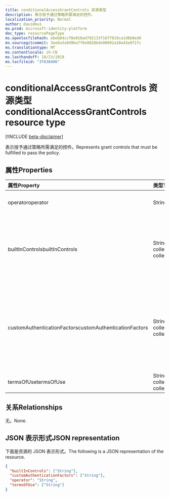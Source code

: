 ```yaml
---
title: conditionalAccessGrantControls 资源类型
description: 表示授予通过策略所需满足的控件。
localization_priority: Normal
author: davidmu1
ms.prod: microsoft-identity-platform
doc_type: resourcePageType
ms.openlocfilehash: ebeb84ccf0e010ad792133f16f7819ca1d8b8ed0
ms.sourcegitcommit: 3ee6a3a949be7f0a9028bde90092a10a42e0f1fc
ms.translationtype: MT
ms.contentlocale: zh-CN
ms.lasthandoff: 10/23/2019
ms.locfileid: "37638496"
---
```

# <a name="conditionalaccessgrantcontrols-resource-type"></a><span data-ttu-id="e6f65-103">conditionalAccessGrantControls 资源类型</span><span class="sxs-lookup"><span data-stu-id="e6f65-103">conditionalAccessGrantControls resource type</span></span>

[!INCLUDE [beta-disclaimer](../../includes/beta-disclaimer.md)]

<span data-ttu-id="e6f65-104">表示授予通过策略所需满足的控件。</span><span class="sxs-lookup"><span data-stu-id="e6f65-104">Represents grant controls that must be fulfilled to pass the policy.</span></span>

## <a name="properties"></a><span data-ttu-id="e6f65-105">属性</span><span class="sxs-lookup"><span data-stu-id="e6f65-105">Properties</span></span>

| <span data-ttu-id="e6f65-106">属性</span><span class="sxs-lookup"><span data-stu-id="e6f65-106">Property</span></span> | <span data-ttu-id="e6f65-107">类型</span><span class="sxs-lookup"><span data-stu-id="e6f65-107">Type</span></span> | <span data-ttu-id="e6f65-108">说明</span><span class="sxs-lookup"><span data-stu-id="e6f65-108">Description</span></span> |
|:-------- |:---- |:----------- |
| <span data-ttu-id="e6f65-109">operator</span><span class="sxs-lookup"><span data-stu-id="e6f65-109">operator</span></span> | <span data-ttu-id="e6f65-110">String</span><span class="sxs-lookup"><span data-stu-id="e6f65-110">String</span></span> | <span data-ttu-id="e6f65-111">定义授予控件的关系。</span><span class="sxs-lookup"><span data-stu-id="e6f65-111">Defines the relationship of the grant controls.</span></span> <span data-ttu-id="e6f65-112">可能的值`AND`： `OR`、。</span><span class="sxs-lookup"><span data-stu-id="e6f65-112">Possible values: `AND`, `OR`.</span></span> |
| <span data-ttu-id="e6f65-113">builtInControls</span><span class="sxs-lookup"><span data-stu-id="e6f65-113">builtInControls</span></span> | <span data-ttu-id="e6f65-114">String collection</span><span class="sxs-lookup"><span data-stu-id="e6f65-114">String collection</span></span> | <span data-ttu-id="e6f65-115">策略所需的内置控件的值列表。</span><span class="sxs-lookup"><span data-stu-id="e6f65-115">List of values of built-in controls required by the policy.</span></span> <span data-ttu-id="e6f65-116">可能的值`Block`： `Mfa`、 `CompliantDevice`、 `DomainJoinedDevice`、 `ApprovedApplication`、、`CompliantApplication`</span><span class="sxs-lookup"><span data-stu-id="e6f65-116">Possible values: `Block`, `Mfa`, `CompliantDevice`, `DomainJoinedDevice`, `ApprovedApplication`, `CompliantApplication`</span></span> |
| <span data-ttu-id="e6f65-117">customAuthenticationFactors</span><span class="sxs-lookup"><span data-stu-id="e6f65-117">customAuthenticationFactors</span></span> | <span data-ttu-id="e6f65-118">String collection</span><span class="sxs-lookup"><span data-stu-id="e6f65-118">String collection</span></span> | <span data-ttu-id="e6f65-119">策略所需的自定义控件 Id 的列表。</span><span class="sxs-lookup"><span data-stu-id="e6f65-119">List of custom controls IDs required by the policy.</span></span> <span data-ttu-id="e6f65-120">在此处了解有关自定义控件的详细信息：https://docs.microsoft.com/azure/active-directory/conditional-access/controls#custom-controls-preview</span><span class="sxs-lookup"><span data-stu-id="e6f65-120">Learn more about custom controls here: https://docs.microsoft.com/azure/active-directory/conditional-access/controls#custom-controls-preview</span></span> |
| <span data-ttu-id="e6f65-121">termsOfUse</span><span class="sxs-lookup"><span data-stu-id="e6f65-121">termsOfUse</span></span> | <span data-ttu-id="e6f65-122">String collection</span><span class="sxs-lookup"><span data-stu-id="e6f65-122">String collection</span></span> | <span data-ttu-id="e6f65-123">策略所需的[使用条款](agreement.md)id 的列表。</span><span class="sxs-lookup"><span data-stu-id="e6f65-123">List of [terms of use](agreement.md) IDs required by the policy.</span></span> |

## <a name="relationships"></a><span data-ttu-id="e6f65-124">关系</span><span class="sxs-lookup"><span data-stu-id="e6f65-124">Relationships</span></span>

<span data-ttu-id="e6f65-125">无。</span><span class="sxs-lookup"><span data-stu-id="e6f65-125">None.</span></span>

## <a name="json-representation"></a><span data-ttu-id="e6f65-126">JSON 表示形式</span><span class="sxs-lookup"><span data-stu-id="e6f65-126">JSON representation</span></span>

<span data-ttu-id="e6f65-127">下面是资源的 JSON 表示形式。</span><span class="sxs-lookup"><span data-stu-id="e6f65-127">The following is a JSON representation of the resource.</span></span>

<!-- {
  "blockType": "resource",
  "optionalProperties": [
    "operator",
    "builtInControls",
    "customAuthenticationFactors",
    "termsOfUse"
  ],
  "@odata.type": "microsoft.graph.conditionalAccessGrantControls",
  "baseType": null
}-->

```json
{
  "builtInControls": ["String"],
  "customAuthenticationFactors": ["String"],
  "operator": "String",
  "termsOfUse": ["String"]
}
```

<!-- uuid: 16cd6b66-4b1a-43a1-adaf-3a886856ed98
2019-02-04 14:57:30 UTC -->
<!-- {
  "type": "#page.annotation",
  "description": "conditionalAccessGrantControls resource",
  "keywords": "",
  "section": "documentation",
  "tocPath": ""
}-->